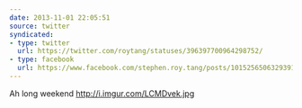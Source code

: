 ```yaml
---
date: 2013-11-01 22:05:51
source: twitter
syndicated:
- type: twitter
  url: https://twitter.com/roytang/statuses/396397700964298752/
- type: facebook
  url: https://www.facebook.com/stephen.roy.tang/posts/10152565063293912
---
```


Ah long weekend http://i.imgur.com/LCMDvek.jpg